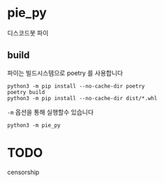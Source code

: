 pie_py
===
디스코드봇 파이

## build
파이는 빌드시스템으로 poetry 를 사용합니다

```shell
python3 -m pip install --no-cache-dir poetry
poetry build
python3 -m pip install --no-cache-dir dist/*.whl
```

`-m` 옵션을 통해 실행할수 있습니다

```shell
python3 -m pie_py
```

TODO
===
censorship